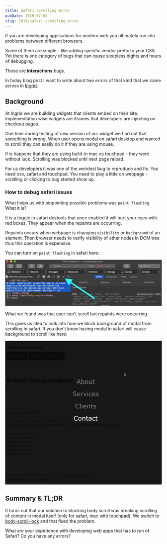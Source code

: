 ```yaml
---
title: Safari scrolling error
pubDate: 2019-07-05
slug: 2019/safari-scrolling-error
---
```


If you are developing applications for modern web you ultimately run into problems between different
browsers.

Some of them are simple - like adding specific vendor prefix to your CSS. Yet there
is one category of bugs that can cause sleepless nights and hours of debugging.

Those are **interactions** bugs.

In today blog post I want to write about two errors of that kind that we came across in [Ingrid](https://www.ingrid.com).

## Background

At Ingrid we are building widgets that clients embed on their site. Implementation wise widgets are
iframes that developers are injecting on checkout pages.

One time during testing of new version of our widget we find out that something is wrong.
When user opens modal on safari desktop and wanted to scroll they can easily do it if they are using mouse.

If is happens that they are using build-in mac os touchpad - they were without luck. Scrolling was blocked until next page reload.

For us developers it was one of the weirdest bug to reproduce and fix. You need osx, safari and
touchpad. You need to play a little on webpage - scrolling or clicking to bug started show up.

### How to debug safari issues

What helps us with pinpointing possible problems was `paint flashing`. What it is?

It is a toggle in safari devtools that once enabled it will hurt your eyes with red boxes. They
appear when the repaints are occurring.

Repaints occurs when webpage is changing `visibility` or `background` of an element. Then browser
needs to verify visibility of other nodes in DOM tree thus this operation is expensive.

You can turn on `paint flashing` in safari here:

![Repaints in safari](../../assets/2019-07-05-repaint.jpg)

What we found was that user can't scroll but repaints were occurring.

This gives us idea to look into how we block background of modal from scrolling in safari.
If you don't know having modal in safari will cause background to scroll like here:

![Safari scroll](../../assets/2019-07-05-body.jpg)

## Summary & TL;DR

It turns out that our solution to blocking body scroll was breaking scrolling of content in modal
itself (only for safari, mac with touchpad).
We switch to [body-scroll-lock](https://github.com/willmcpo/body-scroll-lock#readme) and that fixed
the problem.

What are your experience with developing web apps that has to run of Safari? Do you have any errors?

